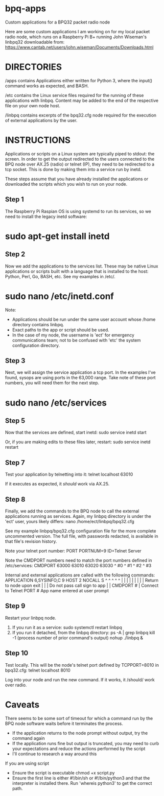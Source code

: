# bpq-apps
Custom applications for a BPQ32 packet radio node

Here are some custom applications I am working on for my
local packet radio node, which runs on a Raspberry Pi B+
running John Wiseman's linbpq32 downloadable from:
https://www.cantab.net/users/john.wiseman/Documents/Downloads.html

DIRECTORIES
===========
/apps contains Applications either written for Python 3,
where the input() command works as expected, and BASH.

/etc contains the Linux service files required for the
running of these applications with linbpq. Content may
be added to the end of the respective file on your own 
node host.

/linbpq contains excerpts of the bpq32.cfg node required
for the execution of external applications by the user.

INSTRUCTIONS
============
Applications or scripts on a Linux system are typically
piped to stdout: the screen. In order to get the output
redirected to the users connected to the BPQ node over
AX.25 (radio) or telnet (IP), they need to be redirected
to a tcp socket. This is done by making them into a 
service run by inetd.

These steps assume that you have already installed the
applications or downloaded the scripts which you wish
to run on your node.

Step 1
------
The Raspberry Pi Raspian OS is using systemd to run its
services, so we need to install the legacy inetd software:
# sudo apt-get install inetd

Step 2
------
Now we add the applications to the services list. These
may be native Linux applications or scripts built with
a language that is installed to the host: Python, Perl,
Go, BASH, etc. See my examples in /etc/.
# sudo nano /etc/inetd.conf

Note: 
* Applications should be run under the same user account whose /home directory contains linbpq.
* Exact paths to the app or script should be used. 
* In the case of my node, the username is 'ect' for emergency communications team; not to be confused with 'etc' the system configuration directory.

Step 3
------
Next, we will assign the service application a tcp port.
In the examples I've found, sysops are using ports in
the 63,000 range. Take note of these port numbers, you
will need them for the next step.
# sudo nano /etc/services

Step 5
------
Now that the services are defined, start inetd:
	sudo service inetd start

Or, if you are making edits to these files later, restart:
	sudo service inetd restart

Step 7
------
Test your application by telnetting into it:
	telnet localhost 63010

If it executes as expected, it *should* work via AX.25.

Step 8
------
Finally, we add the commands to the BPQ node to call the 
external applications running as services. Again, my linbpq
directory is under the 'ect' user, yours likely differs:
	nano /home/ect/linbpq/bpq32.cfg

See my example linbpq/bpq32.cfg configuration file for the
more complete uncommented version. The full file, with
passwords redacted, is available in that file's revision
history.

Note your telnet port number:
PORT
 PORTNUM=9
 ID=Telnet Server

Note the CMDPORT numbers need to match the port numbers defined in /etc/services:
CMDPORT 63000 63010 63020 63030
        ^ #0  ^ #1  ^ #2  ^ #3

Internal and external applications are called with the following commands:
APPLICATION 6,SYSINFO,C 9 HOST 2 NOCALL S
              ^       ^        ^ ^      ^
			        |       |        | |      |
       			  |       |        | |      Return to node upon exit
					 	  |       |        | Do not pass call sign to app
						  |       |        CMDPORT #
			        |       Connect to Telnet PORT #
			  			App name entered at user prompt


Step 9
------
Restart your linbpq node.
1) If you run it as a service:
	sudo systemctl restart linbpq 
2) If you run it detached, from the linbpq directory:
	ps -A | grep linbpq
	kill -1 (process number of prior command's output)
	nohup ./linbpq &

Step 10
-------
Test locally. This will be the node's telnet port defined by TCPPORT=8010 in bpq32.cfg:
	telnet localhost 8010

Log into your node and run the new command. If it works, it /should/ work over radio.

Caveats
=======
There seems to be some sort of timeout for which a command run by the BPQ node software waits before it terminates the process. 
* If the application returns to the node prompt without output, try the command again
* If the application runs fine but output is truncated, you may need to curb your expectations and reduce the actions performed by the script
* I'll continue to research a way around this

If you are using script
* Ensure the script is executable
	chmod +x script.py
* Ensure the first line is either #!/bin/sh or #!/bin/python3 and that the interpreter is installed there. Run 'whereis python3' to get the correct path.

